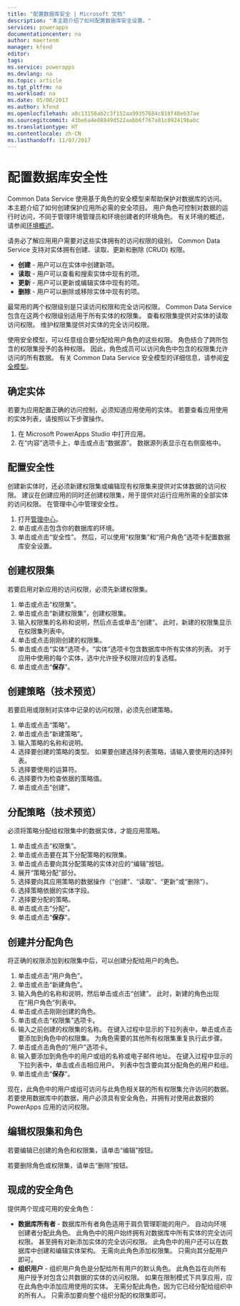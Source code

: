 ```yaml
---
title: "配置数据库安全 | Microsoft 文档"
description: "本主题介绍了如何配置数据库安全设置。"
services: powerapps
documentationcenter: na
author: maertenm
manager: kfend
editor: 
tags: 
ms.service: powerapps
ms.devlang: na
ms.topic: article
ms.tgt_pltfrm: na
ms.workload: na
ms.date: 05/08/2017
ms.author: kfend
ms.openlocfilehash: a8c13158ab2c3f152aa99357684c818f48e637ae
ms.sourcegitcommit: 43be6a4e08849d522aabb6f767a81c092419babc
ms.translationtype: HT
ms.contentlocale: zh-CN
ms.lasthandoff: 11/07/2017
---
```

# <a name="configure-database-security"></a>配置数据库安全性
Common Data Service 使用基于角色的安全模型来帮助保护对数据库的访问。 本主题介绍了如何创建保护应用所必需的安全项目。 用户角色可控制对数据的运行时访问，不同于管理环境管理员和环境创建者的环境角色。 有关环境的概述，请参阅[环境概述](environments-overview.md)。

请务必了解应用用户需要对这些实体拥有的访问权限的级别。 Common Data Service 支持对实体拥有创建、读取、更新和删除 (CRUD) 权限。

* **创建** - 用户可以在实体中创建新项。
* **读取** - 用户可以查看和搜索实体中现有的项。
* **更新** - 用户可以更新或编辑实体中现有的项。
* **删除** - 用户可以删除或移除实体中现有的项。

最常用的两个权限级别是只读访问权限和完全访问权限。 Common Data Service 包含在这两个权限级别适用于所有实体的权限集。 查看权限集提供对实体的读取访问权限。 维护权限集提供对实体的完全访问权限。

使用安全模型，可以任意组合要分配给用户角色的这些权限。 角色结合了跨所包含的权限集授予的各种权限。 因此，角色成员可以访问角色中包含的权限集允许访问的所有数据。 有关 Common Data Service 安全模型的详细信息，请参阅[安全模型](https://docs.microsoft.com/en-us/common-data-service/entity-reference/security-model)。

## <a name="identify-the-entities"></a>确定实体
若要为应用配置正确的访问控制，必须知道应用使用的实体。 若要查看应用使用的实体列表，请按照以下步骤操作。

1. 在 Microsoft PowerApps Studio 中打开应用。
2. 在“内容”选项卡上，单击或点击“数据源”。 数据源列表显示在右侧窗格中。

## <a name="configure-security"></a>配置安全性
创建新实体时，还必须新建权限集或编辑现有权限集来提供对实体数据的访问权限。 建议在创建应用的同时还创建权限集，用于提供对运行应用所需的全部实体的访问权限。 在管理中心中管理安全性。

1. 打开[管理中心](https://admin.powerapps.com)。
2. 单击或点击包含你的数据库的环境。
3. 单击或点击“安全性”。 然后，可以使用“权限集”和“用户角色”选项卡配置数据库安全设置。

## <a name="create-a-permission-set"></a>创建权限集
若要启用对新应用的访问权限，必须先新建权限集。

1. 单击或点击“权限集”。
2. 单击或点击“新建权限集”，创建权限集。
3. 输入权限集的名称和说明，然后点击或单击“创建”。 此时，新建的权限集显示在权限集列表中。
4. 单击或点击刚刚创建的权限集。
5. 单击或点击“实体”选项卡。“实体”选项卡包含数据库中所有实体的列表。 对于应用中使用的每个实体，选中允许授予权限对应的复选框。
6. 单击或点击“**保存**”。

## <a name="create-a-policy-technical-preview"></a>创建策略（技术预览）
若要启用或限制对实体中记录的访问权限，必须先创建策略。

1. 单击或点击“策略”。
2. 单击或点击“新建策略”。
3. 输入策略的名称和说明。
4. 选择要创建的策略的类型。 如果要创建选择列表策略，请输入要使用的选择列表。
5. 选择要使用的运算符。
6. 选择要作为检查依据的策略值。
7. 单击或点击“创建”。

## <a name="assign-a-policy-technical-preview"></a>分配策略（技术预览）
必须将策略分配给权限集中的数据实体，才能应用策略。

1. 单击或点击“权限集”。
2. 单击或点击要在其下分配策略的权限集。
3. 单击或点击要向其分配策略的实体对应的“编辑”按钮。
4. 展开“策略分配”部分。
5. 选择要向其应用策略的数据操作（“创建”、“读取”、“更新”或“删除”）。
6. 选择策略依据的实体字段。
7. 选择要分配的策略。
8. 单击或点击“分配”。
9. 单击或点击“**保存**”。

## <a name="create-and-assign-a-role"></a>创建并分配角色
将正确的权限添加到权限集中后，可以创建分配给用户的角色。

1. 单击或点击“用户角色”。
2. 单击或点击“新建角色”。
3. 输入角色的名称和说明，然后单击或点击“创建”。 此时，新建的角色出现在“用户角色”列表中。
4. 单击或点击刚刚创建的角色。
5. 单击或点击“权限集”选项卡。
6. 输入之前创建的权限集的名称。 在键入过程中显示的下拉列表中，单击或点击要添加到角色中的权限集。 为角色需要的其他所有权限集重复执行此步骤。
7. 单击或点击角色的“用户”选项卡。
8. 输入要添加到角色中的用户或组的名称或电子邮件地址。 在键入过程中显示的下拉列表中，单击或点击相应用户。 列表中包含要向其分配角色的用户和组。
9. 单击或点击“**保存**”。

现在，此角色中的用户或组可访问与此角色相关联的所有权限集允许访问的数据。 若要使用数据库中的数据，用户必须具有安全角色，并拥有对使用此数据的 PowerApps 应用的访问权限。

## <a name="edit-permission-sets-and-roles"></a>编辑权限集和角色
若要编辑已创建的角色和权限集，请单击“编辑”按钮。

若要删除角色或权限集，请单击“删除”按钮。

## <a name="out-of-box-security-roles"></a>现成的安全角色
提供两个现成可用的安全角色：

* **数据库所有者** - 数据库所有者角色适用于肩负管理职能的用户。 自动向环境创建者分配此角色。 此角色中的用户始终拥有对数据库中所有实体的完全访问权限。 甚至拥有对新添加实体的完全访问权限。 此角色中的用户还可以在数据库中创建和编辑实体架构。 无需向此角色添加权限集。 只需向其分配用户即可。
* **组织用户** - 组织用户角色是分配给所有用户的默认角色。 此角色旨在向所有用户授予对包含公共数据的实体的访问权限。 如果在限制模式下共享应用，应在此角色中添加应用使用的实体。 无需分配此角色，因为它已经分配给组织中的所有人。 只需添加要向整个组织分配的权限集即可。

